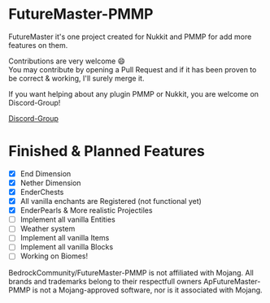 # FutureMaster-PMMP
FutureMaster it's one project created for Nukkit and PMMP for add more features on them.

Contributions are very welcome :smile:<br />You may contribute by opening a Pull Request and if it has been proven to be correct & working, I'll surely merge it.

If you want helping about any plugin PMMP or Nukkit, you are welcome on Discord-Group!

[Discord-Group](https://discordapp.com/invite/7y8WM4F)

# Finished & Planned Features
 - [X] End Dimension
 - [X] Nether Dimension
 - [X] EnderChests
 - [X] All vanilla enchants are Registered (not functional yet)
 - [X] EnderPearls & More realistic Projectiles
 - [ ] Implement all vanilla Entities
 - [ ] Weather system
 - [ ] Implement all vanilla Items
 - [ ] Implement all vanilla Blocks
 - [ ] Working on Biomes!
 
BedrockCommunity/FutureMaster-PMMP  is not affiliated with Mojang. All brands and trademarks belong to their respectfull owners ApFutureMaster-PMMP is not a Mojang-approved software, nor is it associated with Mojang.

 <br />

